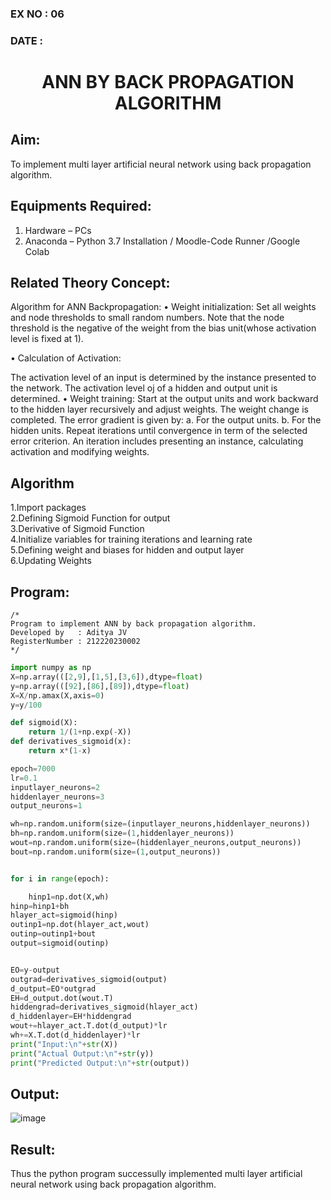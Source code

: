 ### EX NO : 06 
### DATE  :
# <p align="center"> ANN BY BACK PROPAGATION ALGORITHM </p>
## Aim:
   To implement multi layer artificial neural network using back propagation algorithm.
## Equipments Required:
1. Hardware – PCs
2. Anaconda – Python 3.7 Installation / Moodle-Code Runner /Google Colab

## Related Theory Concept:
Algorithm for ANN Backpropagation: • Weight initialization: Set all weights and node thresholds to small random numbers. Note that the node threshold is the negative of the weight from the bias unit(whose activation level is fixed at 1).

• Calculation of Activation:

The activation level of an input is determined by the instance presented to the network.
The activation level oj of a hidden and output unit is determined. • Weight training:
Start at the output units and work backward to the hidden layer recursively and adjust weights.
The weight change is completed.
The error gradient is given by: a. For the output units. b. For the hidden units. Repeat iterations until convergence in term of the selected error criterion. An iteration includes presenting an instance, calculating activation and modifying weights.
## Algorithm
1.Import packages\
2.Defining Sigmoid Function for output\
3.Derivative of Sigmoid Function\
4.Initialize variables for training iterations and learning rate\
5.Defining weight and biases for hidden and output layer\
6.Updating Weights

## Program:
```
/*
Program to implement ANN by back propagation algorithm.
Developed by   : Aditya JV
RegisterNumber : 212220230002
*/
```
```python
import numpy as np
X=np.array(([2,9],[1,5],[3,6]),dtype=float)
y=np.array(([92],[86],[89]),dtype=float)
X=X/np.amax(X,axis=0)
y=y/100

def sigmoid(X):
    return 1/(1+np.exp(-X))
def derivatives_sigmoid(x):
    return x*(1-x)

epoch=7000
lr=0.1
inputlayer_neurons=2 
hiddenlayer_neurons=3 
output_neurons=1 

wh=np.random.uniform(size=(inputlayer_neurons,hiddenlayer_neurons))
bh=np.random.uniform(size=(1,hiddenlayer_neurons))
wout=np.random.uniform(size=(hiddenlayer_neurons,output_neurons))
bout=np.random.uniform(size=(1,output_neurons))


for i in range(epoch):

    hinp1=np.dot(X,wh)
hinp=hinp1+bh
hlayer_act=sigmoid(hinp)
outinp1=np.dot(hlayer_act,wout)
outinp=outinp1+bout
output=sigmoid(outinp)


EO=y-output
outgrad=derivatives_sigmoid(output)
d_output=EO*outgrad
EH=d_output.dot(wout.T)
hiddengrad=derivatives_sigmoid(hlayer_act)
d_hiddenlayer=EH*hiddengrad
wout+=hlayer_act.T.dot(d_output)*lr
wh+=X.T.dot(d_hiddenlayer)*lr
print("Input:\n"+str(X))
print("Actual Output:\n"+str(y))
print("Predicted Output:\n"+str(output))
```

## Output:
![image](https://user-images.githubusercontent.com/75235386/169322211-94690a93-ef25-407f-9992-4b4abe2e7d56.png)



## Result:
Thus the python program successully implemented multi layer artificial neural network using back propagation algorithm.
